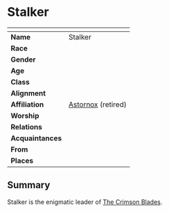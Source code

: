 # Stalker

| []() | |
| --- | --- |
| **Name** | Stalker |
| **Race** | |
| **Gender** | |
| **Age** | |
| **Class** | |
| **Alignment** | |
| **Affiliation** | [Astornox](../organisations/astornox/astornox.md) (retired) |
| **Worship** | |
| **Relations** | |
| **Acquaintances** | |
| **From** | |
| **Places** | |

## Summary

Stalker is the enigmatic leader of [The Crimson Blades](../organisations/the-crimson-blades.md).
